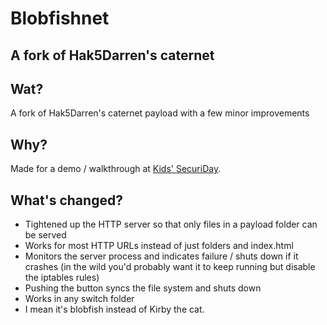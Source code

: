# Blobfishnet 
## A fork of Hak5Darren's caternet

## Wat?
A fork of Hak5Darren's caternet payload with a few minor improvements

## Why?
Made for a demo / walkthrough at [Kids' SecuriDay](https://securiday.com).

## What's changed?
* Tightened up the HTTP server so that only files in a payload folder can be served
* Works for most HTTP URLs instead of just folders and index.html
* Monitors the server process and indicates failure / shuts down if it crashes (in the wild you'd probably want it to keep running but disable the iptables rules)
* Pushing the button syncs the file system and shuts down
* Works in any switch folder
* I mean it's blobfish instead of Kirby the cat.
